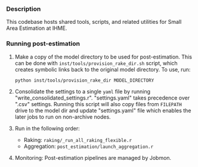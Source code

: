 ### Description 
This codebase hosts shared tools, scripts, and related utilities for Small Area Estimation at IHME.
  
### Running post-estimation
  
1. Make a copy of the model directory to be used for post-estimation. This can be done with `inst/tools/provision_rake_dir.sh` script, which creates symbolic links back to the original model directory. To use, run:
  
    ```
    python inst/tools/provision_rake_dir MODEL_DIRECTORY
    ```
  
2. Consolidate the settings to a single `yaml` file by running "write_consolidated_settings.r". "settings.yaml" takes precedence over ".csv" settings. Running this script will also copy files from `FILEPATH` drive to the model dir and update "settings.yaml" file which enables the later jobs to run on non-archive nodes. 
  
3. Run in the following order:
    * Raking: `raking/_run_all_raking_flexible.r`
    * Aggregation: `post_estimation/launch_aggregation.r`

4. Monitoring: Post-estimation pipelines are managed by Jobmon.

